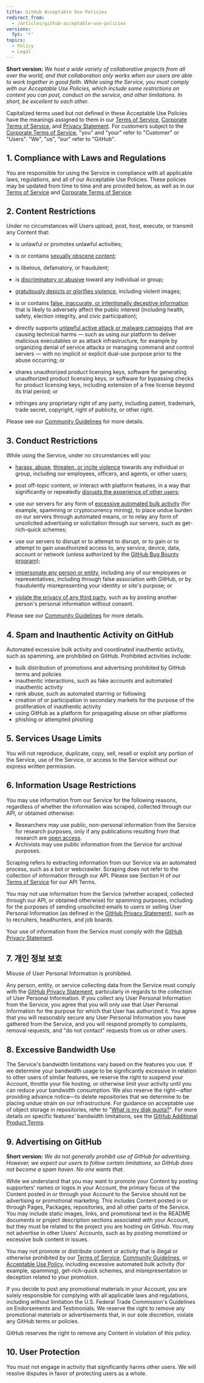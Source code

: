 ```yaml
---
title: GitHub Acceptable Use Policies
redirect_from:
  - /articles/github-acceptable-use-policies
versions:
  fpt: '*'
topics:
  - Policy
  - Legal
---
```


**Short version:** _We host a wide variety of collaborative projects from all over the world, and that collaboration only works when our users are able to work together in good faith. While using the Service, you must comply with our Acceptable Use Policies, which include some restrictions on content you can post, conduct on the service, and other limitations. In short, be excellent to each other._

Capitalized terms used but not defined in these Acceptable Use Policies have the meanings assigned to them in our [Terms of Service](/articles/github-terms-of-service), [Corporate Terms of Service](/articles/github-corporate-terms-of-service), and [Privacy Statement](/articles/github-privacy-statement). For customers subject to the [Corporate Terms of Service](/articles/github-corporate-terms-of-service), "you" and "your" refer to "Customer" or "Users". "We", "us", "our" refer to "GitHub".

## 1. Compliance with Laws and Regulations
You are responsible for using the Service in compliance with all applicable laws, regulations, and all of our Acceptable Use Policies. These policies may be updated from time to time and are provided below, as well as in our [Terms of Service](/articles/github-terms-of-service) and [Corporate Terms of Service](/articles/github-corporate-terms-of-service).

## 2. Content Restrictions
Under no circumstances will Users upload, post, host, execute, or transmit any Content that:

- is unlawful or promotes unlawful activities;

- is or contains [sexually obscene content](/github/site-policy/github-community-guidelines#sexually-obscene-content);

- is libelous, defamatory, or fraudulent;

- is [discriminatory or abusive](/github/site-policy/github-community-guidelines#hate-speech-and-discrimination) toward any individual or group;

- [gratuitously depicts or glorifies violence](/github/site-policy/github-community-guidelines#gratuitously-violent-content), including violent images;

- is or contains [false, inaccurate, or intentionally deceptive information](/github/site-policy/github-community-guidelines#misinformation-and-disinformation) that is likely to adversely affect the public interest (including health, safety, election integrity, and civic participation);

- directly supports [unlawful active attack or malware campaigns](/github/site-policy/github-community-guidelines#active-malware-or-exploits) that are causing technical harms — such as using our platform to deliver malicious executables or as attack infrastructure, for example by organizing denial of service attacks or managing command and control servers — with no implicit or explicit dual-use purpose prior to the abuse occurring; or

- shares unauthorized product licensing keys, software for generating unauthorized product licensing keys, or software for bypassing checks for product licensing keys, including extension of a free license beyond its trial period; or

- infringes any proprietary right of any party, including patent, trademark, trade secret, copyright, right of publicity, or other right.

Please see our [Community Guidelines](/github/site-policy/github-community-guidelines#what-is-not-allowed) for more details.

## 3. Conduct Restrictions
While using the Service, under no circumstances will you:

- [harass, abuse](/github/site-policy/github-community-guidelines#bullying-and-harassment), [threaten, or incite violence](/github/site-policy/github-community-guidelines#threats-of-violence) towards any individual or group, including our employees, officers, and agents, or other users;

- post off-topic content, or interact with platform features, in a way that significantly or repeatedly [disrupts the experience of other users](/github/site-policy/github-community-guidelines#disrupting-the-experience-of-other-users);

- use our servers for any form of [excessive automated bulk activity](/github/site-policy/github-acceptable-use-policies#4-spam-and-inauthentic-activity-on-github) (for example, spamming or cryptocurrency mining), to place undue burden on our servers through automated means, or to relay any form of unsolicited advertising or solicitation through our servers, such as get-rich-quick schemes;

- use our servers to disrupt or to attempt to disrupt, or to gain or to attempt to gain unauthorized access to, any service, device, data, account or network (unless authorized by the [GitHub Bug Bounty program](https://bounty.github.com));

- [impersonate any person or entity](/github/site-policy/github-community-guidelines#impersonation), including any of our employees or representatives, including through false association with GitHub, or by fraudulently misrepresenting your identity or site's purpose; or

- [violate the privacy of any third party](/github/site-policy/github-community-guidelines#doxxing-and-invasion-of-privacy), such as by posting another person's personal information without consent.

Please see our [Community Guidelines](/github/site-policy/github-community-guidelines#what-is-not-allowed) for more details.

## 4. Spam and Inauthentic Activity on GitHub
Automated excessive bulk activity and coordinated inauthentic activity, such as spamming, are prohibited on GitHub. Prohibited activities include:
* bulk distribution of promotions and advertising prohibited by GitHub terms and policies
* inauthentic interactions, such as fake accounts and automated inauthentic activity
* rank abuse, such as automated starring or following
* creation of or participation in secondary markets for the purpose of the proliferation of inauthentic activity
* using GitHub as a platform for propagating abuse on other platforms
* phishing or attempted phishing

## 5. Services Usage Limits
You will not reproduce, duplicate, copy, sell, resell or exploit any portion of the Service, use of the Service, or access to the Service without our express written permission.

## 6. Information Usage Restrictions
You may use information from our Service for the following reasons, regardless of whether the information was scraped, collected through our API, or obtained otherwise:

-  Researchers may use public, non-personal information from the Service for research purposes, only if any publications resulting from that research are [open access](https://en.wikipedia.org/wiki/Open_access).
-  Archivists may use public information from the Service for archival purposes.

Scraping refers to extracting information from our Service via an automated process, such as a bot or webcrawler. Scraping does not refer to the collection of information through our API. Please see Section H of our [Terms of Service](/articles/github-terms-of-service#h-api-terms) for our API Terms.

You may not use information from the Service (whether scraped, collected through our API, or obtained otherwise) for spamming purposes, including for the purposes of sending unsolicited emails to users or selling User Personal Information (as defined in the [GitHub Privacy Statement](/github/site-policy/github-privacy-statement)), such as to recruiters, headhunters, and job boards.

Your use of information from the Service must comply with the [GitHub Privacy Statement](/github/site-policy/github-privacy-statement).

## 7. 개인 정보 보호
Misuse of User Personal Information is prohibited.

Any person, entity, or service collecting data from the Service must comply with the [GitHub Privacy Statement](/articles/github-privacy-statement), particularly in regards to the collection of User Personal Information. If you collect any User Personal Information from the Service, you agree that you will only use that User Personal Information for the purpose for which that User has authorized it. You agree that you will reasonably secure any User Personal Information you have gathered from the Service, and you will respond promptly to complaints, removal requests, and "do not contact" requests from us or other users.

## 8. Excessive Bandwidth Use
The Service's bandwidth limitations vary based on the features you use. If we determine your bandwidth usage to be significantly excessive in relation to other users of similar features, we reserve the right to suspend your Account, throttle your file hosting, or otherwise limit your activity until you can reduce your bandwidth consumption. We also reserve the right—after providing advance notice—to delete repositories that we determine to be placing undue strain on our infrastructure. For guidance on acceptable use of object storage in repositories, refer to "[What is my disk quota?](/github/managing-large-files/what-is-my-disk-quota)". For more details on specific features' bandwidth limitations, see the [GitHub Additional Product Terms](/github/site-policy/github-additional-product-terms).

## 9. Advertising on GitHub
**Short version:** *We do not generally prohibit use of GitHub for advertising. However, we expect our users to follow certain limitations, so GitHub does not become a spam haven. No one wants that.*

While we understand that you may want to promote your Content by posting supporters' names or logos in your Account, the primary focus of the Content posted in or through your Account to the Service should not be advertising or promotional marketing. This includes Content posted in or through Pages, Packages, repositories, and all other parts of the Service. You may include static images, links, and promotional text in the README documents or project description sections associated with your Account, but they must be related to the project you are hosting on GitHub. You may not advertise in other Users' Accounts, such as by posting monetized or excessive bulk content in issues.

You may not promote or distribute content or activity that is illegal or otherwise prohibited by our [Terms of Service](/github/site-policy/github-terms-of-service/), [Community Guidelines](/github/site-policy/github-community-guidelines/), or [Acceptable Use Policy](/github/site-policy/github-acceptable-use-policies/), including excessive automated bulk activity (for example, spamming), get-rich-quick schemes, and misrepresentation or deception related to your promotion.

If you decide to post any promotional materials in your Account, you are solely responsible for complying with all applicable laws and regulations, including without limitation the U.S. Federal Trade Commission's Guidelines on Endorsements and Testimonials. We reserve the right to remove any promotional materials or advertisements that, in our sole discretion, violate any GitHub terms or policies.

GitHub reserves the right to remove any Content in violation of this policy.

## 10. User Protection
You must not engage in activity that significantly harms other users. We will resolve disputes in favor of protecting users as a whole.
